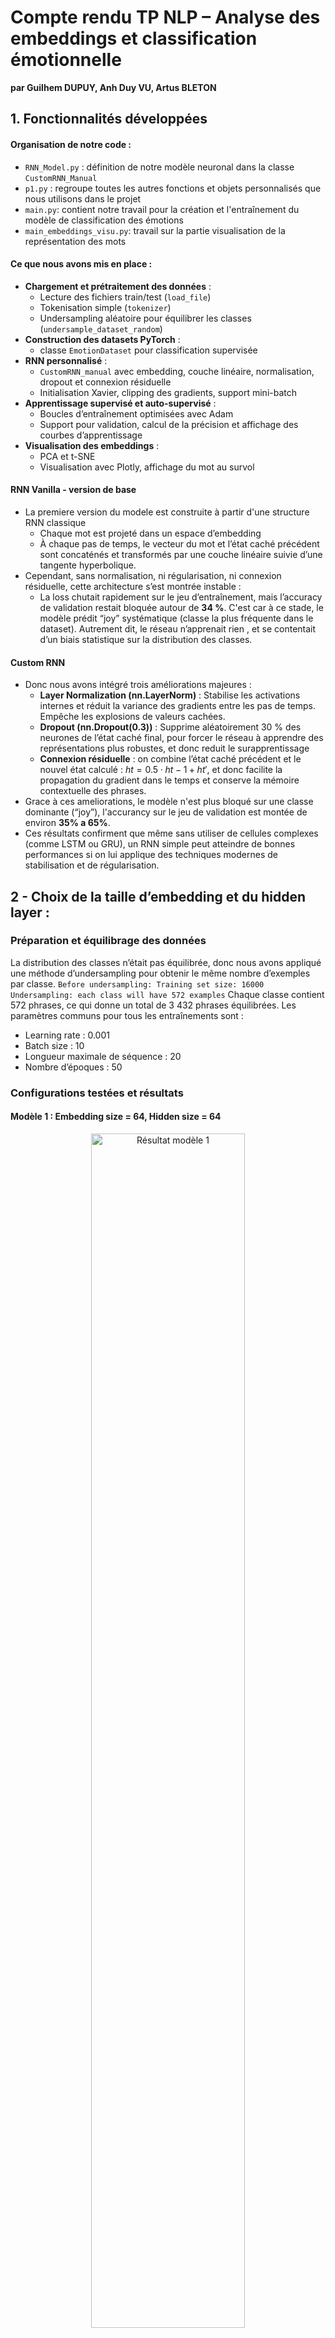 # Compte rendu TP NLP – Analyse des embeddings et classification émotionnelle
**par Guilhem DUPUY, Anh Duy VU, Artus BLETON**

## 1. Fonctionnalités développées

#### Organisation de notre code :
- `RNN_Model.py` : définition de notre modèle neuronal dans la classe `CustomRNN_Manual`
- `p1.py` : regroupe toutes les autres fonctions et objets personnalisés que nous utilisons dans le projet
- `main.py`: contient notre travail pour la création et l'entraînement du modèle de classification des émotions
- `main_embeddings_visu.py`: travail sur la partie visualisation de la représentation des mots

#### Ce que nous avons mis en place :
- **Chargement et prétraitement des données** :
  - Lecture des fichiers train/test (`load_file`)
  - Tokenisation simple (`tokenizer`)
  - Undersampling aléatoire pour équilibrer les classes (`undersample_dataset_random`)
- **Construction des datasets PyTorch** :
  - classe `EmotionDataset` pour classification supervisée
- **RNN personnalisé** :
  - `CustomRNN_manual` avec embedding, couche linéaire, normalisation, dropout et connexion résiduelle
  - Initialisation Xavier, clipping des gradients, support mini-batch
- **Apprentissage supervisé et auto-supervisé** :
  - Boucles d’entraînement optimisées avec Adam
  - Support pour validation, calcul de la précision et affichage des courbes d’apprentissage
- **Visualisation des embeddings** :
  - PCA et t-SNE
  - Visualisation avec Plotly, affichage du mot au survol

#### RNN Vanilla - version de base
- La premiere version du modele est construite à partir d'une structure RNN classique
  - Chaque mot est projeté dans un espace d’embedding
  - À chaque pas de temps, le vecteur du mot et l’état caché précédent sont concaténés et transformés par une couche linéaire suivie d’une tangente hyperbolique.
- Cependant, sans normalisation, ni régularisation, ni connexion résiduelle, cette architecture s’est montrée instable :
  - La loss chutait rapidement sur le jeu d’entraînement, mais l’accuracy de validation restait bloquée autour de **34 %**. C'est car à ce stade, le modèle prédit “joy” systématique (classe la plus fréquente dans le dataset). Autrement dit, le réseau n’apprenait rien , et se contentait d’un biais statistique sur la distribution des classes.

#### Custom RNN
- Donc nous avons intégré trois améliorations majeures :
  - **Layer Normalization (nn.LayerNorm)** : Stabilise les activations internes et réduit la variance des gradients entre les pas de temps. Empêche les explosions de valeurs cachées.
  - **Dropout (nn.Dropout(0.3))** : Supprime aléatoirement 30 % des neurones de l’état caché final, pour forcer le réseau à apprendre des représentations plus robustes, et donc reduit le surapprentissage
  - **Connexion résiduelle** : on combine l’état caché précédent et le nouvel état calculé : $ht​=0.5⋅ht−1​+ht′​$ , et donc facilite la propagation du gradient dans le temps et conserve la mémoire contextuelle des phrases.
- Grace à ces ameliorations, le modèle n'est plus bloqué sur une classe dominante (“joy”), l'accurancy sur le jeu de validation est montée de environ **35% a 65%**.
- Ces résultats confirment que même sans utiliser de cellules complexes (comme LSTM ou GRU), un RNN simple peut atteindre de bonnes performances si on lui applique des techniques modernes de stabilisation et de régularisation.

## 2 - Choix de la taille d’embedding et du hidden layer :
### Préparation et équilibrage des données
La distribution des classes n’était pas équilibrée, donc nous avons appliqué une méthode d’undersampling pour obtenir le même nombre d’exemples par classe.
`
Before undersampling:
Training set size: 16000
Undersampling: each class will have 572 examples
`
Chaque classe contient 572 phrases, ce qui donne un total de 3 432 phrases équilibrées. Les paramètres communs pour tous les entraînements sont :
- Learning rate : 0.001
- Batch size : 10
- Longueur maximale de séquence : 20
- Nombre d’époques : 50

### Configurations testées et résultats
#### Modèle 1 : Embedding size = 64, Hidden size = 64
<p align="center">
  <img src="Figure_64_64.png" alt="Résultat modèle 1" width="70%">
  <img src="Figure_64_64_confusionmatrix.png" alt="Matrice de confusion modèle 1" width="70%">
</p>
- Résultats d’entraînement : la perte (loss) baisse de **2.08 à 0.02**, l’accuracy atteint environ **53 %**.
- Validation : **Accuracy = 50.00 %.**
- Confusions fréquentes entre anger/sadness, et joy/love/sadness
- Le modèle apprend bien, mais la taille 64 est un peu petite pour représenter les mots correctement.

#### Modèle 2 : Embedding size = 64, Hidden size = 128
<p align="center">
<img src="Figure_64_128.png" alt="Résultat modèle 2" width="70%">
<img src="Figure_64_128_confusionmatrix.png" alt="Matrice de confusion modèle 2" width="70%">
</p>
- Résultats d’entraînement : loss de **2.14 à 0.02**, accuracy moyenne autour de **40 %.**
- Validation : **Accuracy = 40.60 %.**
- Très mauvaise Précision sur l'émotion "anger", sur-prédite par le modèle
- La taille du hidden est plus grande, mais à cause du petit nombre d’exemples (3 432), le modèle généralise mal.

#### Modèle 3 : Embedding size = 128, Hidden size = 64
<p align="center">
<img src="Figure_128_64.png" alt="Résultat modèle 3" width="70%">
<img src="Figure_128_64_confusionmatrix.png" alt="Matrice de confusion modèle 3" width="70%">
</p>
- Résultats d’entraînement : loss de **2.12 à 0.02**, accuracy autour de **48–50 %.**
- Validation : **Accuracy = 50.25 %.**
- Confusions fréquentes entre joy/sadness
- Le modèle apprend mieux les mots (grâce à embedding 128), mais le hidden de 64 est trop petit pour garder toute l’information du contexte.

#### Configuration 4 : Embedding size = 128, Hidden size = 128
<p align="center">
<img src="Figure_128_128.png" alt="Résultat modèle 4" width="70%">
<img src="Figure_128_128_confusionmatrix.png" alt="Matrice de confusion modèle 4" width="70%">
</p>
- Résultats d’entraînement : loss baisse rapidement de **2.07 à 0.02.**, accuracy d’entraînement : environ **63–65 %**.
- Validation : **Accuracy = 65.40 %.**
- Précision obtenue relativement uniforme entre les classes, à l'exception de "fear", légèrement surprédite lorsque l'émotion réelle est "surprise"
- C’est la meilleure configuration, stable et avec la meilleure performance.

### Explication du choix des dimensions
- La taille de l'embedding et du hidden layer affectent directement l'accuracy du modèle RNN.
  - L’embedding transforme chaque mot en un vecteur de nombres réels. Une taille trop petite ne permet pas de bien représenter le sens des mots.
  - Le hidden layer garde l’information du contexte pendant la lecture de la phrase.
- Si ces tailles sont trop grandes par rapport à la quantité de données, le modèle apprend trop les détails du train et fait de l’overfitting.
- Pour notre modèle, le choix 128–128 donne les meilleurs résultats. Nous avons trouvé que : quand les tailles de l’embedding et du hidden layer sont égales, la transmission des informations entre les deux couches est plus simple et cohérente. Le réseau garde mieux les informations importantes sans les perdre ni les compresser. Aussi, le modèle apprend plus vite, reste plus stable et capture mieux les relations entre les mots. C’est pour cette raison que la configuration (128, 128) a obtenu la meilleure précision sur le jeu de validation (65,4 %).

### Conclusion
- La configuration (128, 128) représente un bon équilibre entre la complexité du modèle et la taille du jeu de données. Elle permet au RNN d’apprendre efficacement les caractéristiques sémantiques et émotionnelles des phrases, tout en évitant le surapprentissage.

## 3 - Analyse des embeddings :

#### Fonctionnalités développées / testées :
- Travail rassemblé dans le fichier "main_embeddings_visu.py"
- Réduction de dimension (méthodes PCA et t-SNE testées)
- Visualisation des résultats via l'utilisation de Plotly

#### Choix :
- la réduction de dimensions PCA : 1 dimension semblait prédominer sur la PCA, ce qui fait que les résultats étaient plus alignés donc moins lisibles
- La réduction par t-SNE donnait des résultats plus analysables, et répartis dans l'espace. Idéal pour la recherche d'illustrations de la théorie des analogies vectorielles dans les embeddings.
- Les premières analyses ont été effectuées sur les 200 mots les plus fréquents. Ces analyses étaient polluées par la présence de mots trop communs et de prépositions, (tels que I, You, if, etc ...). Nous avons donc exclu les 50 mots les plus fréquents, pour nous concentrer sur les 200 d'après, plus porteurs de sens.
- En augmentant à 150 le nombre de mots exclus, certains clusters se définissent encore plus clairement. Ces 2 représentations sont enregistrées dans les fichiers "EmbeddingSpace_50wordsExcluded.png" et "EmbeddingSpace_150wordsExcluded.png"

#### Sur la visualisation, identification des principaux clusters :
<p align="center">
<img src="EmbeddingSpace_150wordsExcluded.png" alt="alt text" width="70%">
</p>
- [-25; 65] : cluster interprété comme celui des adjectifs positifs, attribuables à un partenaire romantique (sweet, caring, loving, supporting, mais aussi *hot* et *horny*, apparemment). Tous ces adjectifs sont extrèmement regroupés dans l'espace d'embedding réduit, et identifiés comme quasiment identiques par notre modèle RNN. C'est le cluster le mieux défini visuellement.
- [-58; -9] : cluster des adjectifs associés au danger (cold, agitated, angry, dangerous, irritated)
- [-10; 2] : cluster de la timidité (Insecure, unsure, intimidated, anxious ...)
- Note : les clusters, même plus petits, semblent finalement rendre compte de la classe grammaticale des mots : adjectifs, verbes, noms ...

#### Illustrations trouvées du théorème des analogies vectorielles dans les embeddings :
- Le vecteur du mot "No" semble utilisé pour qualifier plusieurs types de relations dans notre espace (vecteur [37;-37])
- Exemple 1 : utilisation de négation classique. Une distance similaire au vecteur "no" entre "didn't" et "doing".
- Exemple 2 : utilisation pour distinguer un mot et son contraire : relation observée entre "good" et "bad", entre "Always" et "Never".

## 4 – Analyse des embeddings auto-supervisés

L’apprentissage auto-supervisé visait à prédire un mot masqué dans chaque phrase afin d’évaluer si cette tâche permettait d’obtenir des embeddings plus structurés.
Les vecteurs appris ont été projetés en 2D par t-SNE, puis analysés par K-Means et DBSCAN pour détecter d’éventuels regroupements sémantiques.
Les résultats montrent peu de structure globale : les clusters obtenus ne sont pas cohérents sur le plan sémantique, même si quelques petits groupes de mots proches par le sens apparaissent localement.
Globalement, la représentation reste bruitée et dispersée, probablement en raison du jeu de données limité, de la taille modeste du modèle et d’un contexte d’apprentissage insuffisamment riche.

<p align="center">
  <img src="./viz_embeddings/plot1.png" alt="t-SNE + KMeans" width="300"/>
  <img src="./viz_embeddings/plot2.png" alt="t-SNE + DBSCAN" width="300"/>
</p>



#### Conclusions :
- Globalement, ces visualisations donnent une bonne intuition de la façon dont le modèle encode le sens des mots et des relations entre eux. On retrouve bien certaines relations classiques comme la négation, ce qui confirme que le modèle capture des analogies entre mots.
- Cet exemple illustre l'intéret du part-of-speech tagging (POS-tagging) dans le NLP : notre modèle semble accorder beaucoup d'importance à la classe grammaticale des mots. Avoir des données déjà étiquetées doit permettre d'améliorer et accélérer sensiblement l'apprentissage.
- La réduction par t-SNE semble plus adaptée à cet usage. D’après nos recherches, cela vient du fait que cette méthode est non-linéaire et cherche à préserver les distances locales tout en étirant les zones de faible densité. t-SNE est donc plus susceptible de révéler des nuances subtiles, que PCA pourrait “écraser” par son approche linéaire brute.
- L’apprentissage auto-supervisé (contexte => mot) devrait permettre de renforcer ces liens et de rendre les embeddings encore plus représentatifs.
